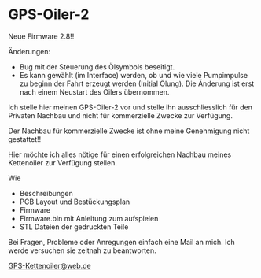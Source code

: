 # GPS-Oiler-2

Neue Firmware 2.8!!

Änderungen:
- Bug mit der Steuerung des Ölsymbols beseitigt. 
- Es kann gewählt (im Interface) werden, ob und wie viele Pumpimpulse zu beginn der Fahrt erzeugt werden (Initial Ölung).
  Die Änderung ist erst nach einem Neustart des Oilers übernommen.

Ich stelle hier meinen GPS-Oiler-2 vor und stelle ihn ausschliesslich für den Privaten Nachbau und nicht für kommerzielle Zwecke zur Verfügung.

Der Nachbau für kommerzielle Zwecke ist ohne meine Genehmigung nicht gestattet!!


Hier möchte ich alles nötige für einen erfolgreichen Nachbau meines Kettenoiler zur Verfügung stellen.

Wie
- Beschreibungen
- PCB Layout und Bestückungsplan
- Firmware
- Firmware.bin mit Anleitung zum aufspielen
- STL Dateien der gedruckten Teile

Bei Fragen, Probleme oder Anregungen einfach eine Mail an mich.
Ich werde versuchen sie zeitnah zu beantworten.

GPS-Kettenoiler@web.de


